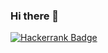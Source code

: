 ###     Hi there 👋

<!--
**berh0/berh0** is a ✨ _special_ ✨ repository because its `README.md` (this file) appears on your GitHub profile.

Here are some ideas to get you started:

- 🔭 I’m currently working on ...
- 🌱 I’m currently learning ...
- 👯 I’m looking to collaborate on ...
- 🤔 I’m looking for help with ...
- 💬 Ask me about ...
- 📫 How to reach me: ...
- 😄 Pronouns: ...
- ⚡ Fun fact: ...
-->
[![Hackerrank Badge](https://user-images.githubusercontent.com/95649889/236632743-38fb04a2-6825-447c-8e51-8e7f42bd2442.png)](https://www.hackerrank.com/berham10)



